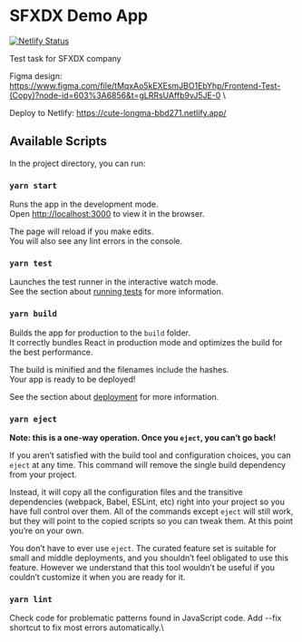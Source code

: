 # SFXDX Demo App

[![Netlify Status](https://api.netlify.com/api/v1/badges/cbc9bfb5-bfab-402e-ba74-b6c302890acd/deploy-status)](https://app.netlify.com/sites/cute-longma-bbd271/deploys)

Test task for SFXDX company

Figma design: https://www.figma.com/file/tMqxAo5kEXEsmJBO1EbYhp/Frontend-Test-(Copy)?node-id=603%3A6856&t=gLRRsUAffb9vJ5JE-0 \

Deploy to Netlify: https://cute-longma-bbd271.netlify.app/

## Available Scripts

In the project directory, you can run:



### `yarn start`

Runs the app in the development mode.\
Open [http://localhost:3000](http://localhost:3000) to view it in the browser.

The page will reload if you make edits.\
You will also see any lint errors in the console.

### `yarn test`

Launches the test runner in the interactive watch mode.\
See the section about [running tests](https://facebook.github.io/create-react-app/docs/running-tests) for more information.

### `yarn build`

Builds the app for production to the `build` folder.\
It correctly bundles React in production mode and optimizes the build for the best performance.

The build is minified and the filenames include the hashes.\
Your app is ready to be deployed!

See the section about [deployment](https://facebook.github.io/create-react-app/docs/deployment) for more information.

### `yarn eject`

**Note: this is a one-way operation. Once you `eject`, you can’t go back!**

If you aren’t satisfied with the build tool and configuration choices, you can `eject` at any time. This command will remove the single build dependency from your project.

Instead, it will copy all the configuration files and the transitive dependencies (webpack, Babel, ESLint, etc) right into your project so you have full control over them. All of the commands except `eject` will still work, but they will point to the copied scripts so you can tweak them. At this point you’re on your own.

You don’t have to ever use `eject`. The curated feature set is suitable for small and middle deployments, and you shouldn’t feel obligated to use this feature. However we understand that this tool wouldn’t be useful if you couldn’t customize it when you are ready for it.

### `yarn lint`

Check code for problematic patterns found in JavaScript code.
Add --fix shortcut to fix most errors automatically.\

